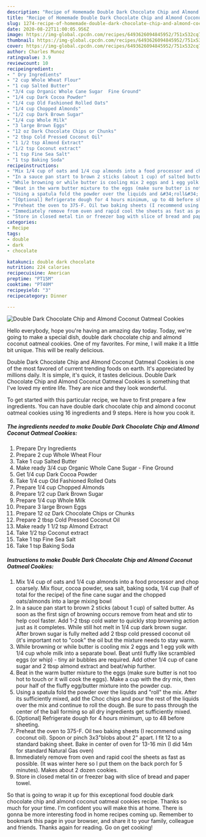 ```yaml
---
description: "Recipe of Homemade Double Dark Chocolate Chip and Almond Coconut Oatmeal Cookies"
title: "Recipe of Homemade Double Dark Chocolate Chip and Almond Coconut Oatmeal Cookies"
slug: 1274-recipe-of-homemade-double-dark-chocolate-chip-and-almond-coconut-oatmeal-cookies
date: 2020-08-22T11:00:05.956Z
image: https://img-global.cpcdn.com/recipes/6493626094845952/751x532cq70/double-dark-chocolate-chip-and-almond-coconut-oatmeal-cookies-recipe-main-photo.jpg
thumbnail: https://img-global.cpcdn.com/recipes/6493626094845952/751x532cq70/double-dark-chocolate-chip-and-almond-coconut-oatmeal-cookies-recipe-main-photo.jpg
cover: https://img-global.cpcdn.com/recipes/6493626094845952/751x532cq70/double-dark-chocolate-chip-and-almond-coconut-oatmeal-cookies-recipe-main-photo.jpg
author: Charles Munoz
ratingvalue: 3.9
reviewcount: 10
recipeingredient:
- " Dry Ingredients"
- "2 cup Whole Wheat Flour"
- "1 cup Salted Butter"
- "3/4 cup Organic Whole Cane Sugar  Fine Ground"
- "1/4 cup Dark Cocoa Powder"
- "1/4 cup Old Fashioned Rolled Oats"
- "1/4 cup Chopped Almonds"
- "1/2 cup Dark Brown Sugar"
- "1/4 cup Whole Milk"
- "3 large Brown Eggs"
- "12 oz Dark Chocolate Chips or Chunks"
- "2 tbsp Cold Pressed Coconut Oil"
- "1 1/2 tsp Almond Extract"
- "1/2 tsp Coconut extract"
- "1 tsp Fine Sea Salt"
- "1 tsp Baking Soda"
recipeinstructions:
- "Mix 1/4 cup of oats and 1/4 cup almonds into a food processor and chop coarsely. Mix flour, cocoa powder, sea salt, baking soda, 1/4 cup (half of total for the recipe) of the fine cane sugar and the chopped oats/almonds into a large mixing bowl"
- "In a sauce pan start to brown 2 sticks (about 1 cup) of salted butter. As soon as the first sign of browning occurs remove from heat and stir to help cool faster. Add 1-2 tbsp cold water to quickly stop browning action just as it completes. While still hot melt in 1/4 cup dark brown sugar. After brown sugar is fully melted add 2 tbsp cold pressed coconut oil (it&#39;s important not to &#34;cook&#34; the oil but the mixture needs to stay warm."
- "While browning or while butter is cooling mix 2 eggs and 1 egg yolk with 1/4 cup whole milk into a separate bowl. Beat until fluffy like scrambled eggs (or whip) - tiny air bubbles are required. Add other 1/4 cup of cane sugar and 2 tbsp almond extract and beat/whip further."
- "Beat in the warm butter mixture to the eggs (make sure butter is not too hot to touch or it will cook the eggs). Make a cup with the dry mix, then pour half of the fluffy egg/butter mixture into the powder cup."
- "Using a spatula fold the powder over the liquids and &#34;roll&#34; the mix. After its sufficiently mixed, add the Choc chips and pour the rest of the liquids over the mix and continue to roll the dough. Be sure to pass through the center of the ball forming so all dry ingredients get sufficiently mixed."
- "[Optional] Refrigerate dough for 4 hours minimum, up to 48 before sheeting."
- "Preheat the oven to 375-F. Oil two baking sheets (I recommend using coconut oil). Spoon or pinch 3x3&#34;blobs about 2&#34; apart. I fit 12 to a standard baking sheet. Bake in center of oven for 13-16 min (I did 14m for standard Natural Gas oven)"
- "Immediately remove from oven and rapid cool the sheets as fast as possible. (It was winter here so I put them on the back porch for 5 minutes). Makes about 2 dozen cookies."
- "Store in closed metal tin or freezer bag with slice of bread and paper towel."
categories:
- Recipe
tags:
- double
- dark
- chocolate

katakunci: double dark chocolate 
nutrition: 224 calories
recipecuisine: American
preptime: "PT15M"
cooktime: "PT40M"
recipeyield: "3"
recipecategory: Dinner

---
```



![Double Dark Chocolate Chip and Almond Coconut Oatmeal Cookies](https://img-global.cpcdn.com/recipes/6493626094845952/751x532cq70/double-dark-chocolate-chip-and-almond-coconut-oatmeal-cookies-recipe-main-photo.jpg)

Hello everybody, hope you're having an amazing day today. Today, we're going to make a special dish, double dark chocolate chip and almond coconut oatmeal cookies. One of my favorites. For mine, I will make it a little bit unique. This will be really delicious.

Double Dark Chocolate Chip and Almond Coconut Oatmeal Cookies is one of the most favored of current trending foods on earth. It's appreciated by millions daily. It is simple, it's quick, it tastes delicious. Double Dark Chocolate Chip and Almond Coconut Oatmeal Cookies is something that I've loved my entire life. They are nice and they look wonderful.




To get started with this particular recipe, we have to first prepare a few ingredients. You can have double dark chocolate chip and almond coconut oatmeal cookies using 16 ingredients and 9 steps. Here is how you cook it.

<!--inarticleads1-->

##### The ingredients needed to make Double Dark Chocolate Chip and Almond Coconut Oatmeal Cookies:

1. Prepare  Dry Ingredients
1. Prepare 2 cup Whole Wheat Flour
1. Take 1 cup Salted Butter
1. Make ready 3/4 cup Organic Whole Cane Sugar - Fine Ground
1. Get 1/4 cup Dark Cocoa Powder
1. Take 1/4 cup Old Fashioned Rolled Oats
1. Prepare 1/4 cup Chopped Almonds
1. Prepare 1/2 cup Dark Brown Sugar
1. Prepare 1/4 cup Whole Milk
1. Prepare 3 large Brown Eggs
1. Prepare 12 oz Dark Chocolate Chips or Chunks
1. Prepare 2 tbsp Cold Pressed Coconut Oil
1. Make ready 1 1/2 tsp Almond Extract
1. Take 1/2 tsp Coconut extract
1. Take 1 tsp Fine Sea Salt
1. Take 1 tsp Baking Soda




<!--inarticleads2-->

##### Instructions to make Double Dark Chocolate Chip and Almond Coconut Oatmeal Cookies:

1. Mix 1/4 cup of oats and 1/4 cup almonds into a food processor and chop coarsely. Mix flour, cocoa powder, sea salt, baking soda, 1/4 cup (half of total for the recipe) of the fine cane sugar and the chopped oats/almonds into a large mixing bowl
1. In a sauce pan start to brown 2 sticks (about 1 cup) of salted butter. As soon as the first sign of browning occurs remove from heat and stir to help cool faster. Add 1-2 tbsp cold water to quickly stop browning action just as it completes. While still hot melt in 1/4 cup dark brown sugar. After brown sugar is fully melted add 2 tbsp cold pressed coconut oil (it&#39;s important not to &#34;cook&#34; the oil but the mixture needs to stay warm.
1. While browning or while butter is cooling mix 2 eggs and 1 egg yolk with 1/4 cup whole milk into a separate bowl. Beat until fluffy like scrambled eggs (or whip) - tiny air bubbles are required. Add other 1/4 cup of cane sugar and 2 tbsp almond extract and beat/whip further.
1. Beat in the warm butter mixture to the eggs (make sure butter is not too hot to touch or it will cook the eggs). Make a cup with the dry mix, then pour half of the fluffy egg/butter mixture into the powder cup.
1. Using a spatula fold the powder over the liquids and &#34;roll&#34; the mix. After its sufficiently mixed, add the Choc chips and pour the rest of the liquids over the mix and continue to roll the dough. Be sure to pass through the center of the ball forming so all dry ingredients get sufficiently mixed.
1. [Optional] Refrigerate dough for 4 hours minimum, up to 48 before sheeting.
1. Preheat the oven to 375-F. Oil two baking sheets (I recommend using coconut oil). Spoon or pinch 3x3&#34;blobs about 2&#34; apart. I fit 12 to a standard baking sheet. Bake in center of oven for 13-16 min (I did 14m for standard Natural Gas oven)
1. Immediately remove from oven and rapid cool the sheets as fast as possible. (It was winter here so I put them on the back porch for 5 minutes). Makes about 2 dozen cookies.
1. Store in closed metal tin or freezer bag with slice of bread and paper towel.




So that is going to wrap it up for this exceptional food double dark chocolate chip and almond coconut oatmeal cookies recipe. Thanks so much for your time. I'm confident you will make this at home. There is gonna be more interesting food in home recipes coming up. Remember to bookmark this page in your browser, and share it to your family, colleague and friends. Thanks again for reading. Go on get cooking!
